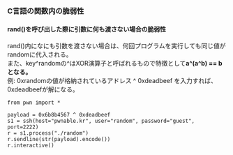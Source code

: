 ### C言語の関数内の脆弱性

#### rand()を呼び出した際に引数に何も渡さない場合の脆弱性
rand()内になにも引数を渡さない場合は、何回プログラムを実行しても同じ値がrandomに代入される。  
また、key^randomの^はXOR演算子と呼ばれるもので特徴として**a^(a^b) == b となる。**  
例:  0xrandomの値が格納されているアドレス ^ 0xdeadbeef を入力すれば、0xdeadbeefが解になる。

```
from pwn import *

payload = 0x6b8b4567 ^ 0xdeadbeef
s1 = ssh(host="pwnable.kr", user="random", password="guest", port=2222)
r = s1.process("./random")
r.sendline(str(payload).encode())
r.interactive()
```
